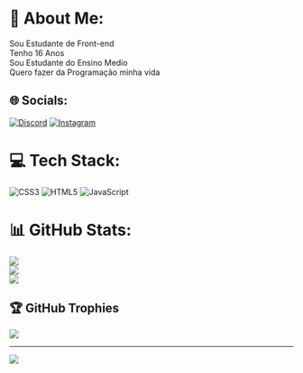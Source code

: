# 💫 About Me:
Sou Estudante de Front-end<br>Tenho 16 Anos<br>Sou Estudante do Ensino Medio<br>Quero fazer da Programação minha vida


## 🌐 Socials:
[![Discord](https://img.shields.io/badge/Discord-%237289DA.svg?logo=discord&logoColor=white)](https://discord.gg/https://discord.gg/nCxKfNsych) [![Instagram](https://img.shields.io/badge/Instagram-%23E4405F.svg?logo=Instagram&logoColor=white)](https://instagram.com/https://www.instagram.com/wkz_carlos_/) 

# 💻 Tech Stack:
![CSS3](https://img.shields.io/badge/css3-%231572B6.svg?style=for-the-badge&logo=css3&logoColor=white) ![HTML5](https://img.shields.io/badge/html5-%23E34F26.svg?style=for-the-badge&logo=html5&logoColor=white) ![JavaScript](https://img.shields.io/badge/javascript-%23323330.svg?style=for-the-badge&logo=javascript&logoColor=%23F7DF1E)
# 📊 GitHub Stats:
![](https://github-readme-stats.vercel.app/api?username=carlos-edup&theme=dark&hide_border=false&include_all_commits=false&count_private=false)<br/>
![](https://github-readme-streak-stats.herokuapp.com/?user=carlos-edup&theme=dark&hide_border=false)<br/>
![](https://github-readme-stats.vercel.app/api/top-langs/?username=carlos-edup&theme=dark&hide_border=false&include_all_commits=false&count_private=false&layout=compact)

## 🏆 GitHub Trophies
![](https://github-profile-trophy.vercel.app/?username=carlos-edup&theme=radical&no-frame=false&no-bg=true&margin-w=4)

---
[![](https://visitcount.itsvg.in/api?id=carlos-edup&icon=0&color=0)](https://visitcount.itsvg.in)

<!-- Proudly created with GPRM ( https://gprm.itsvg.in ) -->

